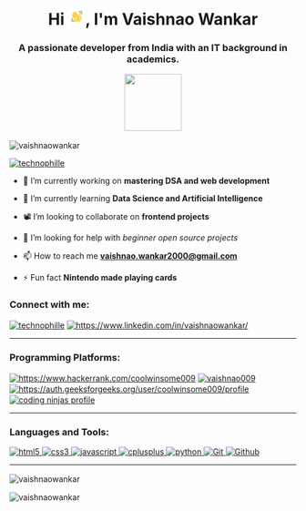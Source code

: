 <h1 align="center">Hi <img src="https://github.com/vaishnaowankar/vaishnaowankar/blob/main/wave.gif" width="30px">, I'm Vaishnao Wankar</h1>

<h3 align="center">A passionate developer from India with an IT background in academics.</h3>
<p align="center"> <img src="https://octodex.github.com/images/daftpunktocat-guy.gif" height="100px" width="100px"> </p>


<p align="left"> <img src="https://komarev.com/ghpvc/?username=vaishnaowankar&label=Profile%20views&color=0e75b6&style=flat" alt="vaishnaowankar" /> </p>

<p align="left"> <a href="https://twitter.com/Technophille" target="blank"><img src="https://img.shields.io/twitter/follow/technophille?logo=twitter&style=for-the-badge" alt="technophille" /></a> </p>

<!-- <p> <img align="right" src="https://media.giphy.com/media/9LQHvkbIzTSLe/giphy.gif" height="279px" weight="300px" > </p> -->


- 🔭 I’m currently working on **mastering DSA and web development**

- 🌱 I’m currently learning **Data Science and Artificial Intelligence**

- 📽️ I’m looking to collaborate on **frontend projects**

- 🤝 I’m looking for help with *beginner open source projects*

- 📫 How to reach me **vaishnao.wankar2000@gmail.com**

- ⚡ Fun fact **Nintendo made playing cards**



<h3 align="left">Connect with me:</h3>
<p align="left">
<a href="https://twitter.com/technophille" target="_blank"><img align="center" src="https://img.shields.io/badge/Twitter-%231DA1F2.svg?style=for-the-badge&logo=Twitter&logoColor=white" alt="technophille" /></a>
<a href="https://www.linkedin.com/in/vaishnaowankar/" target="_blank"><img align="center" src="https://img.shields.io/badge/linkedin-%230077B5.svg?style=for-the-badge&logo=linkedin&logoColor=white" alt="https://www.linkedin.com/in/vaishnaowankar/" /></a>
</p>
<hr>


<h3 align="left">Programming Platforms:</h3>
<p align="left">
<a href="https://www.hackerrank.com/Vaishnaowankar09" target="_blank"><img align="center" src="https://img.shields.io/badge/-Hackerrank-2EC866?style=for-the-badge&logo=HackerRank&logoColor=white" alt="https://www.hackerrank.com/coolwinsome009" /></a>
<a href="https://www.leetcode.com/vaishnao009" target="blank"><img align="center" src="https://img.shields.io/badge/LeetCode-000000?style=for-the-badge&logo=LeetCode&logoColor=#d16c06" alt="vaishnao009" /></a>
<a href="https://auth.geeksforgeeks.org/user/vaishnao009/profile" target="_blank"><img align="center" src="https://img.shields.io/badge/GeeksforGeeks-gray?style=for-the-badge&logo=geeksforgeeks&logoColor=35914c" alt="https://auth.geeksforgeeks.org/user/coolwinsome009/profile" /></a>
<a href="https://www.codingninjas.com/codestudio/profile/4e1947b5-475e-4bbe-9ebc-f4a42e8a77a1" target="_blank"><img align="center" src="https://img.shields.io/badge/coding%20ninjas-DD6620?style=for-the-badge&logo=codingninjas&logoColor=white" alt="coding ninjas profile" /></a>
</p>
<hr>



<h3 align="left">Languages and Tools:</h3>
<p align="left"> 
<a href="https://www.w3.org/html/" target="_blank" rel="noreferrer"> <img src="https://img.shields.io/badge/html5-%23E34F26.svg?style=for-the-badge&logo=html5&logoColor=white" alt="html5"/> </a>
<a href="https://www.w3schools.com/css/" target="_blank" rel="noreferrer"> <img src="https://img.shields.io/badge/css3-%231572B6.svg?style=for-the-badge&logo=css3&logoColor=white" alt="css3"/> </a> 
<a href="https://developer.mozilla.org/en-US/docs/Web/JavaScript" target="_blank" rel="noreferrer"> <img src="https://img.shields.io/badge/javascript-%23323330.svg?style=for-the-badge&logo=javascript&logoColor=%23F7DF1E" alt="javascript"/> </a> 
<a href="https://www.w3schools.com/cpp/" target="_blank" rel="noreferrer"> <img src="https://img.shields.io/badge/c++-%2300599C.svg?style=for-the-badge&logo=c%2B%2B&logoColor=white" alt="cplusplus"/> </a> 
<a href="https://www.python.org" target="_blank" rel="noreferrer"> <img src="https://img.shields.io/badge/python-3670A0?style=for-the-badge&logo=python&logoColor=ffdd54" alt="python"/> </a> 
<a href="https://git-scm.com" target="_blank" rel="noreferrer"> <img src="https://img.shields.io/badge/git-%23F05033.svg?style=for-the-badge&logo=git&logoColor=white" alt="Git"/> </a> 
<a href="https://github.com/" target="_blank" rel="noreferrer"> <img src="https://img.shields.io/badge/github-%23121011.svg?style=for-the-badge&logo=github&logoColor=white" alt="Github"/> </a> 
</p>
<hr>

<p><img align="center" src="https://github-readme-stats.vercel.app/api/top-langs?username=vaishnaowankar&show_icons=true&locale=en&layout=compact&theme=highcontrast" alt="vaishnaowankar" /></p>

<p><img align="center" src="https://github-readme-stats.vercel.app/api?username=vaishnaowankar&show_icons=true&theme=nightowl&locale=en" alt="vaishnaowankar" /></p>


